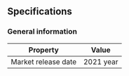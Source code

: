 ## Specifications

### General information
Property | Value
-------- | -----
Market release date | 2021 year
